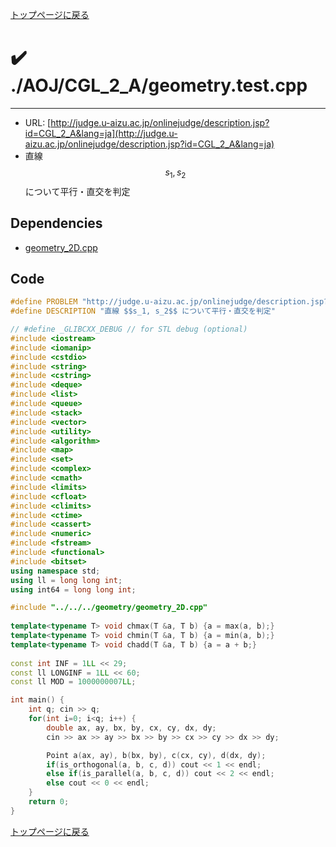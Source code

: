 [トップページに戻る](../../../index.html)

# :heavy_check_mark: ./AOJ/CGL\_2\_A/geometry.test.cpp
---

* URL: [http://judge.u-aizu.ac.jp/onlinejudge/description.jsp?id=CGL_2_A&lang=ja](http://judge.u-aizu.ac.jp/onlinejudge/description.jsp?id=CGL_2_A&lang=ja)
* 直線 $$s_1, s_2$$ について平行・直交を判定

## Dependencies
* [geometry\_2D.cpp](../../../library/geometry_2D.cpp.html)

## Code

```cpp
#define PROBLEM "http://judge.u-aizu.ac.jp/onlinejudge/description.jsp?id=CGL_2_A&lang=ja"
#define DESCRIPTION "直線 $$s_1, s_2$$ について平行・直交を判定"

// #define _GLIBCXX_DEBUG // for STL debug (optional)
#include <iostream>
#include <iomanip>
#include <cstdio>
#include <string>
#include <cstring>
#include <deque>
#include <list>
#include <queue>
#include <stack>
#include <vector>
#include <utility>
#include <algorithm>
#include <map>
#include <set>
#include <complex>
#include <cmath>
#include <limits>
#include <cfloat>
#include <climits>
#include <ctime>
#include <cassert>
#include <numeric>
#include <fstream>
#include <functional>
#include <bitset>
using namespace std;
using ll = long long int;
using int64 = long long int;

#include "../../../geometry/geometry_2D.cpp"
 
template<typename T> void chmax(T &a, T b) {a = max(a, b);}
template<typename T> void chmin(T &a, T b) {a = min(a, b);}
template<typename T> void chadd(T &a, T b) {a = a + b;}
 
const int INF = 1LL << 29;
const ll LONGINF = 1LL << 60;
const ll MOD = 1000000007LL;

int main() {
    int q; cin >> q;
    for(int i=0; i<q; i++) {
        double ax, ay, bx, by, cx, cy, dx, dy;
        cin >> ax >> ay >> bx >> by >> cx >> cy >> dx >> dy;

        Point a(ax, ay), b(bx, by), c(cx, cy), d(dx, dy);
        if(is_orthogonal(a, b, c, d)) cout << 1 << endl;
        else if(is_parallel(a, b, c, d)) cout << 2 << endl;
        else cout << 0 << endl;
    }
    return 0;
}

```

[トップページに戻る](../../../index.html)
